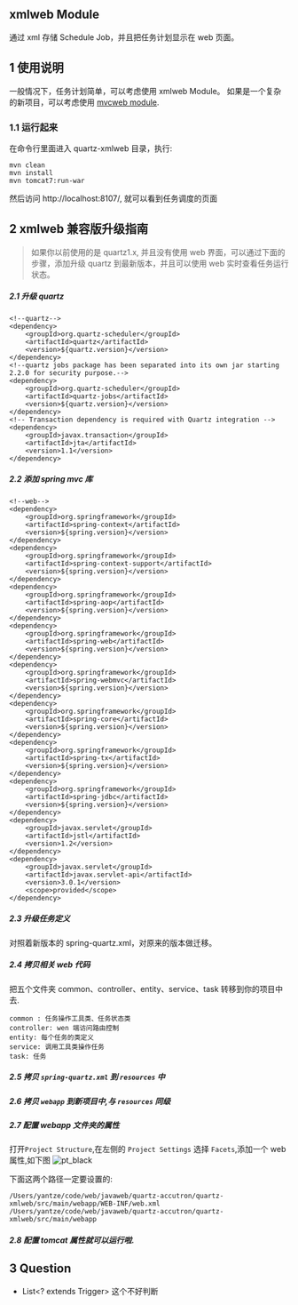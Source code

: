 xmlweb Module
---
通过 xml 存储 Schedule Job，并且把任务计划显示在 web 页面。

## 1 使用说明
一般情况下，任务计划简单，可以考虑使用 xmlweb Module。
如果是一个复杂的新项目，可以考虑使用 [mvcweb module](https://github.com/yantze/quartz-accutron/tree/master/quartz-mvcweb).

### 1.1 运行起来
在命令行里面进入 quartz-xmlweb 目录，执行:
```
mvn clean
mvn install
mvn tomcat7:run-war
```
然后访问 http://localhost:8107/, 就可以看到任务调度的页面

## 2 xmlweb 兼容版升级指南
> 如果你以前使用的是 quartz1.x, 并且没有使用 web 界面，可以通过下面的步骤，添加升级 quartz 到最新版本，并且可以使用 web 实时查看任务运行状态。


##### 2.1 升级 quartz
```
<!--quartz-->
<dependency>
    <groupId>org.quartz-scheduler</groupId>
    <artifactId>quartz</artifactId>
    <version>${quartz.version}</version>
</dependency>
<!--quartz jobs package has been separated into its own jar starting 2.2.0 for security purpose.-->
<dependency>
    <groupId>org.quartz-scheduler</groupId>
    <artifactId>quartz-jobs</artifactId>
    <version>${quartz.version}</version>
</dependency>
<!-- Transaction dependency is required with Quartz integration -->
<dependency>
    <groupId>javax.transaction</groupId>
    <artifactId>jta</artifactId>
    <version>1.1</version>
</dependency>

```

##### 2.2 添加 spring mvc 库
```
<!--web-->
<dependency>
    <groupId>org.springframework</groupId>
    <artifactId>spring-context</artifactId>
    <version>${spring.version}</version>
</dependency>
<dependency>
    <groupId>org.springframework</groupId>
    <artifactId>spring-context-support</artifactId>
    <version>${spring.version}</version>
</dependency>
<dependency>
    <groupId>org.springframework</groupId>
    <artifactId>spring-aop</artifactId>
    <version>${spring.version}</version>
</dependency>
<dependency>
    <groupId>org.springframework</groupId>
    <artifactId>spring-web</artifactId>
    <version>${spring.version}</version>
</dependency>
<dependency>
    <groupId>org.springframework</groupId>
    <artifactId>spring-webmvc</artifactId>
    <version>${spring.version}</version>
</dependency>
<dependency>
    <groupId>org.springframework</groupId>
    <artifactId>spring-core</artifactId>
    <version>${spring.version}</version>
</dependency>
<dependency>
    <groupId>org.springframework</groupId>
    <artifactId>spring-tx</artifactId>
    <version>${spring.version}</version>
</dependency>
<dependency>
    <groupId>org.springframework</groupId>
    <artifactId>spring-jdbc</artifactId>
    <version>${spring.version}</version>
</dependency>
<dependency>
    <groupId>javax.servlet</groupId>
    <artifactId>jstl</artifactId>
    <version>1.2</version>
</dependency>
<dependency>
    <groupId>javax.servlet</groupId>
    <artifactId>javax.servlet-api</artifactId>
    <version>3.0.1</version>
    <scope>provided</scope>
</dependency>
```

##### 2.3 升级任务定义

对照着新版本的 spring-quartz.xml，对原来的版本做迁移。

##### 2.4 拷贝相关 web 代码
把五个文件夹 common、controller、entity、service、task 转移到你的项目中去.

```
common : 任务操作工具类、任务状态类
controller: wen 端访问路由控制
entity: 每个任务的类定义
service: 调用工具类操作任务
task: 任务
```
##### 2.5 拷贝 `spring-quartz.xml` 到 `resources` 中

##### 2.6 拷贝 `webapp` 到新项目中,与 `resources` 同级

##### 2.7 配置 webapp 文件夹的属性
打开`Project Structure`,在左侧的 `Project Settings` 选择 `Facets`,添加一个 web属性,如下图
![pt_black](https://raw.github.com/yantze/quartz-accutron/master/other/img/web_config.png)

下面这两个路径一定要设置的:
```
/Users/yantze/code/web/javaweb/quartz-accutron/quartz-xmlweb/src/main/webapp/WEB-INF/web.xml
/Users/yantze/code/web/javaweb/quartz-accutron/quartz-xmlweb/src/main/webapp
```

##### 2.8 配置 tomcat 属性就可以运行啦.


## 3 Question

- List<? extends Trigger> 这个不好判断
